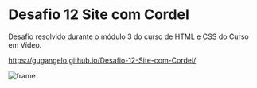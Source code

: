# Desafio 12 Site com Cordel
 Desafio resolvido durante o módulo 3 do curso de HTML e CSS do Curso em Vídeo.

<a href="https://gugangelo.github.io/Desafio-12-Site-com-Cordel/" target="_blank">https://gugangelo.github.io/Desafio-12-Site-com-Cordel/</a>

![frame](https://user-images.githubusercontent.com/78031691/222926611-6610eca2-3c65-4c03-bf76-302653570b8c.png)
